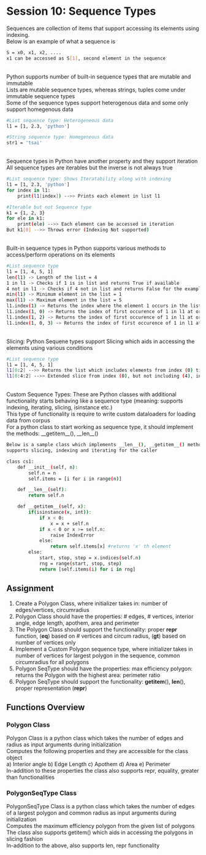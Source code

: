 # Session 10: Sequence Types
Sequences are collection of items that support accessing its elements using indexing. <br/>
Below is an example of what a sequence is <br/>
```bash
S = x0, x1, x2, ....
x1 can be accessed as S[1], second element in the sequence
```
<br/>
Python supports number of built-in sequence types that are mutable and immutable <br/>
Lists are mutable sequence types, whereas strings, tuples come under immutable sequence types <br/>
Some of the sequence types support heterogenous data and some only support homegenous data <br/>

```bash
#List sequence type: Heterogeneous data
l1 = [1, 2.3, 'python']

#String sequence type: Homegeneous data
str1 = 'tsai'
```
<br/>
Sequence types in Python have another property and they support iteration <br/>
All sequence types are iterables but the inverse is not always true <br/>

```bash
#List sequence type: Shows Iteratability along with indexing
l1 = [1, 2.3, 'python']
for index in l1:
	print(l1[index]) -->> Prints each element in list l1

#Iterable but not Sequence type
k1 = {1, 2, 3}
for ele in k1:
	print(ele) -->> Each element can be accessed in iteration
But k1[0] -->> Throws error (Indexing Not supported)
```
<br/>
Built-in sequence types in Python supports various methods to access/perform operations on its elements <br/>

```bash
#List sequence type
l1 = [1, 4, 5, 1]
len(l1) -> Length of the list = 4
1 in l1 -> Checks if 1 is in list and returns True if available
4 not in l1 -> Checks if 4 not in list and returns False for the example
min(l1) -> Minimum element in the list = 1
max(l1) -> Maximum element in the list = 5
l1.index(1) -> Returns the index where the element 1 occurs in the list = 0
l1.index(1, 0) -> Returns the index of first occurence of 1 in l1 at or after index 0 = 0
l1.index(1, 2) -> Returns the index of first occurence of 1 in l1 at or after index 2 = 3
l1.index(1, 0, 3) -> Returns the index of first occurence of 1 in l1 at or after index 0 and before index 3 = 0
```
<br/>
Slicing: Python Sequene types support Slicing which aids in accessing the elements using various conditions <br/>

```bash
#List sequence type
l1 = [1, 4, 5, 1]
l1[0:2] -->> Returns the list which includes elements from index (0) till index (2) by excluding it = [1, 4]
l1[0:4:2] -->> Extended slice from index (0), but not including (4), in steps of (2) = [1, 5]
```
<br/>
Custom Sequence Types: These are Python classes with additional functionality starts behaving like a sequence type (meaning: supports indexing, iterating, slicing, isinstance etc.) <br/>
This type of functionality is require to write custom dataloaders for loading data from corpus <br/>
For a python class to start working as sequence type, it should implement the methods: __getitem__(), __len__() <br/>

```bash
Below is a sample class which implements __len__(), __getitem__() methods and
supports slicing, indexing and iterating for the caller

class cs1:
	def __init__(self, n):
		self.n = n
		self.items = [i for i in range(n)]

	def __len__(self):
		return self.n

	def __getitem__(self, x):
		if(isinstance(x, int)):
			if x < 0:
				x = x + self.n
			if x < 0 or x >= self.n:
				raise IndexError
			else:
				return self.items[x] #returns 'x' th element
		else:
			start, stop, step = x.indices(self.n)
			rng = range(start, stop, step)
			return [self.items(i) for i in rng]
```

## Assignment
1. Create a Polygon Class, where initializer takes in: number of edges/vertices, circumradius <br/>
2. Polygon Class should have the properties: # edges, # vertices, interior angle, edge length, apothem, area and perimeter <br/>
3. The Polygon Class should support the functionality: proper __repr__ function, (__eq__) based on # vertices and circum radius, (__gt__) based on number of vertices only <br/>
4. Implement a Custom Polygon sequence type, where initializer takes in number of vertices for largest polygon in the sequence, common circumradius for all polygons <br/>
5. Polygon SeqType should have the properties: max efficiency polygon: returns the Polygon with the highest area: perimeter ratio <br/>
6. Polygon SeqType should support the functionality: __getitem__(), __len__(), proper representation (__repr__)

## Functions Overview
### Polygon Class
Polygon Class is a python class which takes the number of edges and radius as input arguments during initialization <br/>
Computes the following properties and they are accessible for the class object <br/>
a) Interior angle b) Edge Length c) Apothem d) Area e) Perimeter <br/>
In-addition to these properties the class also supports repr, equality, greater than functionalities <br/>

### PolygonSeqType Class
PolygonSeqType Class is a python class which takes the number of edges of a largest polygon and common radius as input arguments during initialization <br/>
Computes the maximum efficiency polygon from the given list of polygons <br/>
The class also supports getitem() which aids in accessing the polygons in slicing fashion <br/>
In-addition to the above, also supports len, repr functionality <br/>
